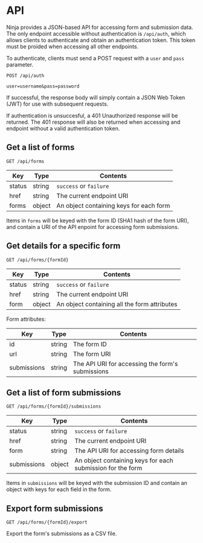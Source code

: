 API
===

Ninja provides a JSON-based API for accessing form and submission data. The
only endpoint accessible without authentication is `/api/auth`, which allows
clients to authenticate and obtain an authentication token. This token must be
proided when accessing all other endpoints.

To authenticate, clients must send a POST request with a `user` and `pass`
parameter.

```
POST /api/auth

user=username&pass=password
```

If successful, the response body will simply contain a JSON Web Token (JWT) for
use with subsequent requests.

If authentication is unsuccesful, a 401 Unauthorized response will be returned.
The 401 response will also be returned when accessing and endpoint without a
valid authentication token.

Get a list of forms
-------------------

```
GET /api/forms
```

Key    | Type   | Contents
-------|--------|---------
status | string | `success` or `failure`
href   | string | The current endpoint URI
forms  | object | An object containing keys for each form

Items in `forms` will be keyed with the form ID (SHA1 hash of the form URI), 
and contain a URI of the API enpoint for accessing form submissions.

Get details for a specific form
-------------------------------

```
GET /api/forms/{formId}
```

Key    | Type   | Contents
-------|--------|---------
status | string | `success` or `failure`
href   | string | The current endpoint URI
form   | object | An object containing all the form attributes

Form attributes:

Key         | Type   | Contents
------------|--------|---------
id          | string | The form ID
url         | string | The form URI
submissions | string | The API URI for accessing the form's submissions

Get a list of form submissions
------------------------------

```
GET /api/forms/{formId}/submissions
```

Key         | Type   | Contents
------------|--------|---------
status      | string | `success` or `failure`
href        | string | The current endpoint URI
form        | string | The API URI for accessing form details
submissions | object | An object containing keys for each submission for the form

Items in `submissions` will be keyed with the submission ID and contain an object
with keys for each field in the form.

Export form submissions
-----------------------

```
GET /api/forms/{formId}/export
```

Export the form's submissions as a CSV file.

